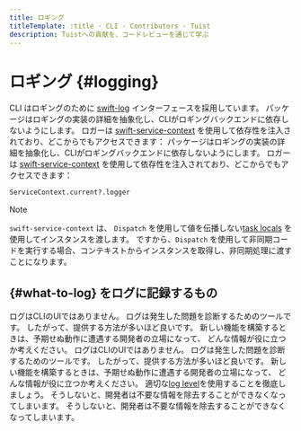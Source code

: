 ```yaml
---
title: ロギング
titleTemplate: :title · CLI · Contributors · Tuist
description: Tuistへの貢献を、コードレビューを通じて学ぶ
---
```


# ロギング {#logging}

CLI はロギングのために [swift-log](https://github.com/apple/swift-log) インターフェースを採用しています。 パッケージはロギングの実装の詳細を抽象化し、CLIがロギングバックエンドに依存しないようにします。 ロガーは [swift-service-context](https://github.com/apple/swift-service-context) を使用して依存性を注入されており、どこからでもアクセスできます： パッケージはロギングの実装の詳細を抽象化し、CLIがロギングバックエンドに依存しないようにします。 ロガーは [swift-service-context](https://github.com/apple/swift-service-context) を使用して依存性を注入されており、どこからでもアクセスできます：

```bash
ServiceContext.current?.logger
```

> [!NOTE]
> `swift-service-context` は、 `Dispatch` を使用して値を伝播しない[task locals](https://developer.apple.com/documentation/swift/tasklocal) を使用してインスタンスを渡します。 ですから、`Dispatch` を使用して非同期コードを実行する場合、コンテキストからインスタンスを取得し、非同期処理に渡すことになります。

## {#what-to-log} をログに記録するもの

ログはCLIのUIではありません。 ログは発生した問題を診断するためのツールです。
したがって、提供する方法が多いほど良いです。
新しい機能を構築するときは、予期せぬ動作に遭遇する開発者の立場になって、 どんな情報が役に立つか考えください。
ログはCLIのUIではありません。 ログは発生した問題を診断するためのツールです。
したがって、提供する方法が多いほど良いです。
新しい機能を構築するときは、予期せぬ動作に遭遇する開発者の立場になって、 どんな情報が役に立つか考えください。
適切な[log level](https://www.swift.org/documentation/server/guides/libraries/log-levels.html)を使用することを徹底しましょう。 そうしないと、開発者は不要な情報を除去することができなくなってしまいます。 そうしないと、開発者は不要な情報を除去することができなくなってしまいます。
